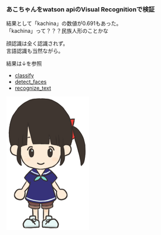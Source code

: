 ### あこちゃんをwatson apiのVisual Recognitionで検証

結果として「kachina」の数値が0.691もあった。  
「kachina」って？？？民族人形のことかな

顔認識は全く認識されず。  
言語認識も当然ながら。

結果は↓を参照
- [classify](/wt/classify_result.json)
- [detect_faces](/wt/detect_faces.json)
- [recognize_text](/wt/recognize_text.json)

![あこ](img/ako.png "あこ")
